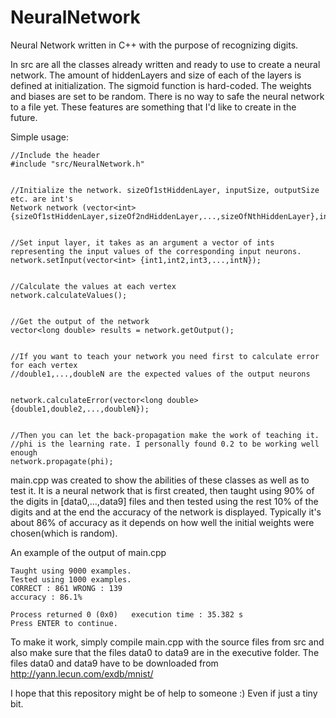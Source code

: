 # NeuralNetwork
Neural Network written in C++ with the purpose of recognizing digits. 


In src are all the classes already written and ready to use to create a neural network. The amount of hiddenLayers and size of each of the layers is defined at initialization. The sigmoid function is hard-coded. The weights and biases are set to be random. There is no way to safe the neural network to a file yet. These features are something that I'd like to create in the future.

Simple usage:
```
//Include the header
#include "src/NeuralNetwork.h"


//Initialize the network. sizeOf1stHiddenLayer, inputSize, outputSize etc. are int's
Network network (vector<int> {sizeOf1stHiddenLayer,sizeOf2ndHiddenLayer,...,sizeOfNthHiddenLayer},inputSize,outputSize);


//Set input layer, it takes as an argument a vector of ints representing the input values of the corresponding input neurons.
network.setInput(vector<int> {int1,int2,int3,...,intN});


//Calculate the values at each vertex
network.calculateValues();


//Get the output of the network
vector<long double> results = network.getOutput();


//If you want to teach your network you need first to calculate error for each vertex
//double1,...,doubleN are the expected values of the output neurons


network.calculateError(vector<long double> {double1,double2,...,doubleN});


//Then you can let the back-propagation make the work of teaching it.
//phi is the learning rate. I personally found 0.2 to be working well enough
network.propagate(phi);

```

main.cpp was created to show the abilities of these classes as well as to test it. It is a neural network that is first created, then taught using 90% of the digits in [data0,...,data9] files and then tested using the rest 10% of the digits and at the end the accuracy of the network is displayed. Typically it's about 86% of accuracy as it depends on how well the initial weights were chosen(which is random).

An example of the output of main.cpp

```
Taught using 9000 examples.
Tested using 1000 examples.
CORRECT : 861 WRONG : 139
accuracy : 86.1%

Process returned 0 (0x0)   execution time : 35.382 s
Press ENTER to continue.
```

To make it work, simply compile main.cpp with the source files from src and also make sure that the files data0 to data9 are in the executive folder. The files data0 and data9 have to be downloaded from http://yann.lecun.com/exdb/mnist/ 

I hope that this repository might be of help to someone :) Even if just a tiny bit.
